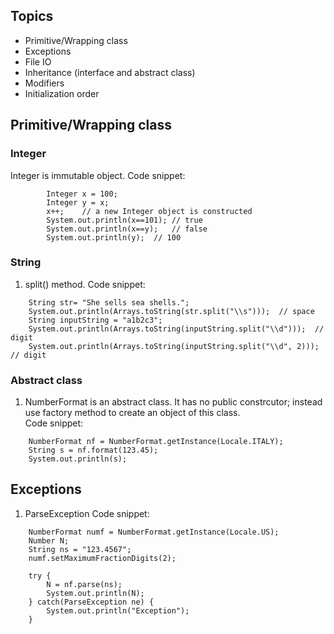 ## Topics 
* Primitive/Wrapping class
* Exceptions
* File IO
* Inheritance (interface and abstract class)
* Modifiers
* Initialization order

## Primitive/Wrapping class
### Integer
Integer is immutable object. 
Code snippet: 
```
		Integer x = 100;
		Integer y = x;
		x++;    // a new Integer object is constructed 
		System.out.println(x==101);	// true
		System.out.println(x==y);	// false
		System.out.println(y);	// 100
```

### String 
1. split() method. 
Code snippet: 
```
    String str= "She sells sea shells.";
    System.out.println(Arrays.toString(str.split("\\s")));	// space
    String inputString = "a1b2c3";
    System.out.println(Arrays.toString(inputString.split("\\d")));	// digit
    System.out.println(Arrays.toString(inputString.split("\\d", 2)));	// digit
```

### Abstract class
1. NumberFormat is an abstract class. It has no public constrcutor; instead use factory method to create an object of this class.   
Code snippet: 
```
	NumberFormat nf = NumberFormat.getInstance(Locale.ITALY);
	String s = nf.format(123.45);
	System.out.println(s);
```

## Exceptions
1. ParseException
Code snippet: 
```
	NumberFormat numf = NumberFormat.getInstance(Locale.US);
	Number N;
	String ns = "123.4567";
	numf.setMaximumFractionDigits(2);
		
	try {
		N = nf.parse(ns);
		System.out.println(N);
	} catch(ParseException ne) {
		System.out.println("Exception");
	}
```
